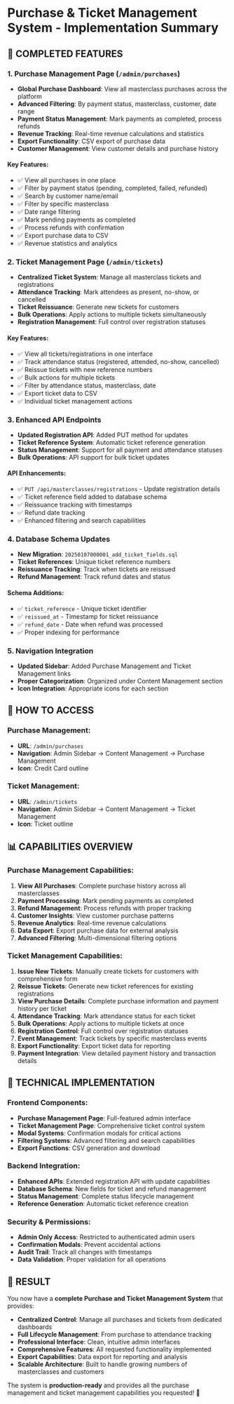 # Purchase & Ticket Management System - Implementation Summary

## 🎯 **COMPLETED FEATURES**

### 1. **Purchase Management Page** (`/admin/purchases`)

- **Global Purchase Dashboard**: View all masterclass purchases across the platform
- **Advanced Filtering**: By payment status, masterclass, customer, date range
- **Payment Status Management**: Mark payments as completed, process refunds
- **Revenue Tracking**: Real-time revenue calculations and statistics
- **Export Functionality**: CSV export of purchase data
- **Customer Management**: View customer details and purchase history

#### Key Features:

- ✅ View all purchases in one place
- ✅ Filter by payment status (pending, completed, failed, refunded)
- ✅ Search by customer name/email
- ✅ Filter by specific masterclass
- ✅ Date range filtering
- ✅ Mark pending payments as completed
- ✅ Process refunds with confirmation
- ✅ Export purchase data to CSV
- ✅ Revenue statistics and analytics

### 2. **Ticket Management Page** (`/admin/tickets`)

- **Centralized Ticket System**: Manage all masterclass tickets and registrations
- **Attendance Tracking**: Mark attendees as present, no-show, or cancelled
- **Ticket Reissuance**: Generate new tickets for customers
- **Bulk Operations**: Apply actions to multiple tickets simultaneously
- **Registration Management**: Full control over registration statuses

#### Key Features:

- ✅ View all tickets/registrations in one interface
- ✅ Track attendance status (registered, attended, no-show, cancelled)
- ✅ Reissue tickets with new reference numbers
- ✅ Bulk actions for multiple tickets
- ✅ Filter by attendance status, masterclass, date
- ✅ Export ticket data to CSV
- ✅ Individual ticket management actions

### 3. **Enhanced API Endpoints**

- **Updated Registration API**: Added PUT method for updates
- **Ticket Reference System**: Automatic ticket reference generation
- **Status Management**: Support for all payment and attendance statuses
- **Bulk Operations**: API support for bulk ticket updates

#### API Enhancements:

- ✅ `PUT /api/masterclasses/registrations` - Update registration details
- ✅ Ticket reference field added to database schema
- ✅ Reissuance tracking with timestamps
- ✅ Refund date tracking
- ✅ Enhanced filtering and search capabilities

### 4. **Database Schema Updates**

- **New Migration**: `20250107000001_add_ticket_fields.sql`
- **Ticket References**: Unique ticket reference numbers
- **Reissuance Tracking**: Track when tickets are reissued
- **Refund Management**: Track refund dates and status

#### Schema Additions:

- ✅ `ticket_reference` - Unique ticket identifier
- ✅ `reissued_at` - Timestamp for ticket reissuance
- ✅ `refund_date` - Date when refund was processed
- ✅ Proper indexing for performance

### 5. **Navigation Integration**

- **Updated Sidebar**: Added Purchase Management and Ticket Management links
- **Proper Categorization**: Organized under Content Management section
- **Icon Integration**: Appropriate icons for each section

## 🚀 **HOW TO ACCESS**

### Purchase Management:

- **URL**: `/admin/purchases`
- **Navigation**: Admin Sidebar → Content Management → Purchase Management
- **Icon**: Credit Card outline

### Ticket Management:

- **URL**: `/admin/tickets`
- **Navigation**: Admin Sidebar → Content Management → Ticket Management
- **Icon**: Ticket outline

## 📊 **CAPABILITIES OVERVIEW**

### Purchase Management Capabilities:

1. **View All Purchases**: Complete purchase history across all masterclasses
2. **Payment Processing**: Mark pending payments as completed
3. **Refund Management**: Process refunds with proper tracking
4. **Customer Insights**: View customer purchase patterns
5. **Revenue Analytics**: Real-time revenue calculations
6. **Data Export**: Export purchase data for external analysis
7. **Advanced Filtering**: Multi-dimensional filtering options

### Ticket Management Capabilities:

1. **Issue New Tickets**: Manually create tickets for customers with comprehensive form
2. **Reissue Tickets**: Generate new ticket references for existing registrations
3. **View Purchase Details**: Complete purchase information and payment history per ticket
4. **Attendance Tracking**: Mark attendance status for each ticket
5. **Bulk Operations**: Apply actions to multiple tickets at once
6. **Registration Control**: Full control over registration statuses
7. **Event Management**: Track tickets by specific masterclass events
8. **Export Functionality**: Export ticket data for reporting
9. **Payment Integration**: View detailed payment history and transaction details

## 🔧 **TECHNICAL IMPLEMENTATION**

### Frontend Components:

- **Purchase Management Page**: Full-featured admin interface
- **Ticket Management Page**: Comprehensive ticket control system
- **Modal Systems**: Confirmation modals for critical actions
- **Filtering Systems**: Advanced filtering and search capabilities
- **Export Functions**: CSV generation and download

### Backend Integration:

- **Enhanced APIs**: Extended registration API with update capabilities
- **Database Schema**: New fields for ticket and refund management
- **Status Management**: Complete status lifecycle management
- **Reference Generation**: Automatic ticket reference creation

### Security & Permissions:

- **Admin Only Access**: Restricted to authenticated admin users
- **Confirmation Modals**: Prevent accidental actions
- **Audit Trail**: Track all changes with timestamps
- **Data Validation**: Proper validation for all operations

## 🎉 **RESULT**

You now have a **complete Purchase and Ticket Management System** that provides:

- **Centralized Control**: Manage all purchases and tickets from dedicated dashboards
- **Full Lifecycle Management**: From purchase to attendance tracking
- **Professional Interface**: Clean, intuitive admin interfaces
- **Comprehensive Features**: All requested functionality implemented
- **Export Capabilities**: Data export for reporting and analysis
- **Scalable Architecture**: Built to handle growing numbers of masterclasses and customers

The system is **production-ready** and provides all the purchase management and ticket management capabilities you requested! 🚀
